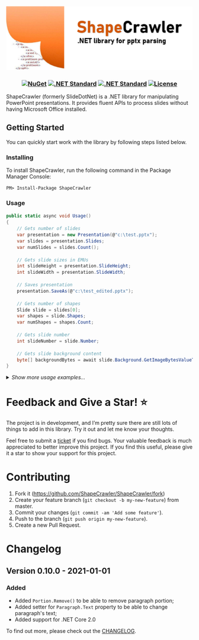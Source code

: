<h3 align="center">

![ShapeCrawler](/resources/readme.png)

</h3>

<h3 align="center">

[![NuGet](https://img.shields.io/nuget/v/ShapeCrawler?color=blue)](https://www.nuget.org/packages/ShapeCrawler) [![.NET Standard](https://img.shields.io/badge/.NET%20Core-2.0-blue)](#) [![.NET Standard](https://img.shields.io/badge/.NET%20Standard-%3E%3D%202.0-blue.svg)](#) [![License](https://img.shields.io/badge/license-MIT-blue.svg)](LICENSE) 

</h3>

ShapeCrawler (formerly SlideDotNet) is a .NET library for manipulating PowerPoint presentations. It provides fluent APIs to process slides without having Microsoft Office installed.

## Getting Started
You can quickly start work with the library by following steps listed below.
### Installing
To install ShapeCrawler, run the following command in the Package Manager Console:
```
PM> Install-Package ShapeCrawler
```

### Usage

```C#
public static async void Usage()
{
    // Gets number of slides
    var presentation = new Presentation(@"c:\test.pptx");
    var slides = presentation.Slides;
    var numSlides = slides.Count();

    // Gets slide sizes in EMUs
    int slideHeight = presentation.SlideHeight;
    int slideWidth = presentation.SlideWidth;

    // Saves presentation
    presentation.SaveAs(@"c:\test_edited.pptx");

    // Gets number of shapes
    Slide slide = slides[0];
    var shapes = slide.Shapes;
    var numShapes = shapes.Count;

    // Gets slide number
    int slideNumber = slide.Number;

    // Gets slide background content
    byte[] backgroundBytes = await slide.Background.GetImageBytesValueTask();
}
```
<details>
<summary><i>Show more usage examples...</i></summary>

```C#
public static async void Usage()
{
    // Gets number of slides
    var presentation = new Presentation(@"c:\test.pptx");
    var slides = presentation.Slides;
    var numSlides = slides.Count();

    // Gets slide sizes in EMUs
    int slideHeight = presentation.SlideHeight;
    int slideWidth = presentation.SlideWidth;

    // Saves presentation
    presentation.SaveAs(@"c:\test_edited.pptx");

    // Gets number of shapes
    Slide slide = slides[0];
    var shapes = slide.Shapes;
    var numShapes = shapes.Count;

    // Gets slide number
    int slideNumber = slide.Number;

    // Gets slide background content
    byte[] backgroundBytes = await slide.Background.GetImageBytesValueTask();

    // Sets slide background
    using (FileStream fs = File.OpenRead(@"c:\test.png"))
    {
        slide.Background.SetImage(fs);
    }

    // Hides slide
    slide.Hide();
    bool isHidden = slide.Hidden; // true

    // Set some custom data in slide, e.g. tag
    slide.CustomData = "#mySlide";

    // Works with charts
    var chartShape = shapes.FirstOrDefault(s => s.HasChart);
    if (chartShape != null)
    {
        IChart chart = chartShape.Chart;
        if (chart.HasTitle)
        {
            Debug.Print(chart.Title);
        }
        if (chart.Type == ChartType.BarChart)
        {
            Debug.Print("Chart type is BarChart.");
        }
    }
}
```
</details>

# Feedback and Give a Star! :star:
The project is in development, and I’m pretty sure there are still lots of things to add in this library. Try it out and let me know your thoughts.

Feel free to submit a [ticket](https://github.com/ShapeCrawler/ShapeCrawler/issues) if you find bugs. Your valuable feedback is much appreciated to better improve this project. If you find this useful, please give it a star to show your support for this project. 

# Contributing
1. Fork it (https://github.com/ShapeCrawler/ShapeCrawler/fork)
2. Create your feature branch (`git checkout -b my-new-feature`) from master.
3. Commit your changes (`git commit -am 'Add some feature'`).
4. Push to the branch (`git push origin my-new-feature`).
5. Create a new Pull Request.

# Changelog
## Version 0.10.0 - 2021-01-01
### Added
- Added `Portion.Remove()` to be able to remove paragraph portion;
- Added setter for `Paragraph.Text` property to be able to change paragraph's text;
- Added support for .NET Core 2.0

To find out more, please check out the [CHANGELOG](https://github.com/ShapeCrawler/ShapeCrawler/blob/master/CHANGELOG.md).
